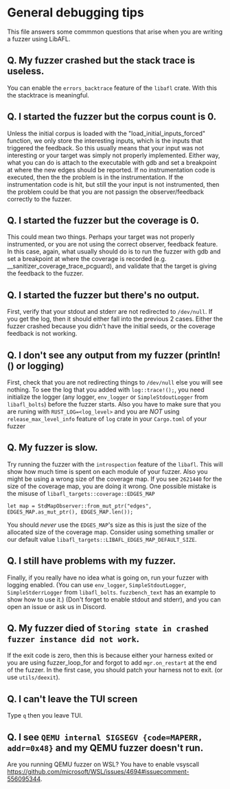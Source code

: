 # General debugging tips
This file answers some commmon questions that arise when you are writing a fuzzer using LibAFL.

## Q. My fuzzer crashed but the stack trace is useless.
You can enable the `errors_backtrace` feature of the `libafl` crate. With this the stacktrace is meaningful.

## Q. I started the fuzzer but the corpus count is 0.
Unless the initial corpus is loaded with the "load_initial_inputs_forced" function, we only store the interesting inputs, which is the inputs that triggered the feedback. So this usually means that your input was not interesting or your target was simply not properly implemented. 
Either way, what you can do is attach to the executable with gdb and set a breakpoint at where the new edges should be reported. If no instrumentation code is executed, then the the problem is in the instrumentation. If the instrumentation code is hit, but still the your input is not instrumented, then the problem could be that you are not passign the observer/feedback correctly to the fuzzer.

## Q. I started the fuzzer but the coverage is 0.
This could mean two things. Perhaps your target was not properly instrumented, or you are not using the correct observer, feedback feature.
In this case, again, what usually should do is to run the fuzzer with gdb and set a breakpoint at where the coverage is recorded (e.g. __sanitizer_coverage_trace_pcguard), and validate that the target is giving the feedback to the fuzzer.

## Q. I started the fuzzer but there's no output.
First, verify that your stdout and stderr are not redirected to `/dev/null`. If you get the log, then it should either fall into the previous 2 cases. Either the fuzzer crashed because you didn't have the initial seeds, or the coverage feedback is not working.

## Q. I don't see any output from my fuzzer (println!() or logging)
First, check that you are not redirecting things to `/dev/null` else you will see nothing.
To see the log that you added with `log::trace!();`, you need initialize the logger (any logger, `env_logger` or `SimpleStdoutLogger` from `libafl_bolts`) before the fuzzer starts.
Also you have to make sure that you are runing with `RUST_LOG=<log_level>` and you are *NOT* using `release_max_level_info` feature of `log` crate in your `Cargo.toml` of your fuzzer

## Q. My fuzzer is slow.
Try running the fuzzer with the `introspection` feature of the `libafl`. This will show how much time is spent on each module of your fuzzer. Also you might be using a wrong size of the coverage map. If you see `2621440` for the size of the coverage map, you are doing it wrong. One possible mistake is the misuse of `libafl_targets::coverage::EDGES_MAP`
```
let map = StdMapObserver::from_mut_ptr("edges", EDGES_MAP.as_mut_ptr(), EDGES_MAP.len());
```
You should *never* use the `EDGES_MAP`'s size as this is just the size of the allocated size of the coverage map. Consider using something smaller or our default value `libafl_targets::LIBAFL_EDGES_MAP_DEFAULT_SIZE`.

## Q. I still have problems with my fuzzer.
Finally, if you really have no idea what is going on, run your fuzzer with logging enabled. (You can use `env_logger`, `SimpleStdoutLogger`, `SimpleStderrLogger` from `libafl_bolts`. `fuzzbench_text` has an example to show how to use it.) (Don't forget to enable stdout and stderr), and you can open an issue or ask us in Discord.

## Q. My fuzzer died of `Storing state in crashed fuzzer instance did not work`.
If the exit code is zero, then this is because either your harness exited or you are using fuzzer_loop_for and forgot to add `mgr.on_restart` at the end of the fuzzer. In the first case, you should patch your harness not to exit. (or use `utils/deexit`).

## Q. I can't leave the TUI screen
Type `q` then you leave TUI.

## Q. I see `QEMU internal SIGSEGV {code=MAPERR, addr=0x48}` and my QEMU fuzzer doesn't run.
Are you running QEMU fuzzer on WSL? You have to enable vsyscall https://github.com/microsoft/WSL/issues/4694#issuecomment-556095344.